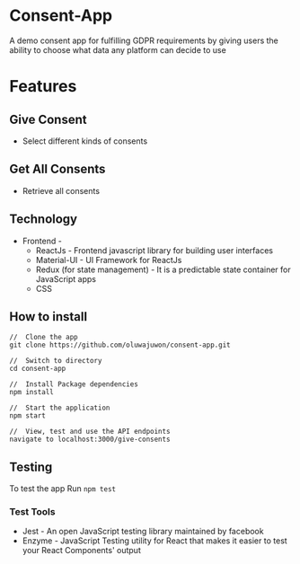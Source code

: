 
# Consent-App
A demo consent app for fulfilling GDPR requirements by giving users the ability to choose what data any platform can decide to use


# Features
 ## Give Consent
   - Select different kinds of consents

 ## Get All Consents
   - Retrieve all consents

    
## Technology
  - Frontend - 
      - ReactJs - Frontend javascript library for building user interfaces
      - Material-UI - UI Framework for ReactJs
      - Redux (for state management) - It is a predictable state container for JavaScript apps
      - CSS

  
## How to install
  ```
  //  Clone the app
  git clone https://github.com/oluwajuwon/consent-app.git
    
  //  Switch to directory
  cd consent-app

  //  Install Package dependencies
  npm install

  //  Start the application
  npm start

  //  View, test and use the API endpoints
  navigate to localhost:3000/give-consents
  
```
## Testing
  To test the app Run `npm test`
  
### Test Tools
 - Jest - An open JavaScript testing library maintained by facebook
 - Enzyme - JavaScript Testing utility for React that makes it easier to test your React Components' output
